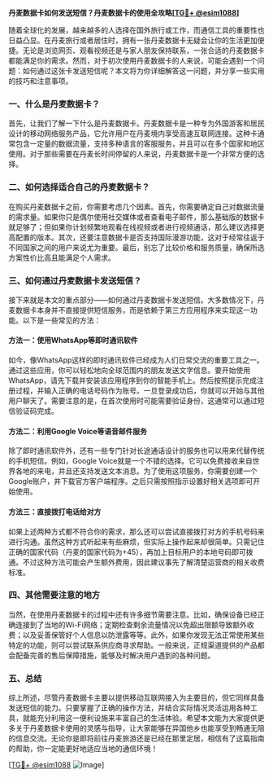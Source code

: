 **丹麦数据卡如何发送短信？丹麦数据卡的使用全攻略[[TG💪+ @esim1088](https://t.me/s/esim1088)]**

随着全球化的发展，越来越多的人选择在国外旅行或工作，而通信工具的重要性也日益凸显。在丹麦旅行或者居住时，拥有一张丹麦数据卡无疑会让你的生活更加便捷。无论是浏览网页、观看视频还是与家人朋友保持联系，一张合适的丹麦数据卡都能满足你的需求。然而，对于初次使用丹麦数据卡的人来说，可能会遇到一个问题：如何通过这张卡发送短信呢？本文将为你详细解答这一问题，并分享一些实用的技巧和注意事项。

### 一、什么是丹麦数据卡？

首先，让我们了解一下什么是丹麦数据卡。丹麦数据卡是一种专为外国游客和居民设计的移动网络服务产品，它允许用户在丹麦境内享受高速互联网连接。这种卡通常包含一定量的数据流量，支持多种语言的客服服务，并且可以在多个国家和地区使用。对于那些需要在丹麦长时间停留的人来说，丹麦数据卡是一个非常方便的选择。

### 二、如何选择适合自己的丹麦数据卡？

在购买丹麦数据卡之前，你需要考虑几个因素。首先，你需要确定自己对数据流量的需求量。如果你只是偶尔使用社交媒体或者查看电子邮件，那么基础版的数据卡就足够了；但如果你计划频繁地观看在线视频或者进行视频通话，那么建议选择更高配置的版本。其次，还要注意数据卡是否支持国际漫游功能，这对于经常往返于不同国家之间的用户来说尤为重要。最后，别忘了比较价格和服务质量，确保所选方案性价比高且能满足个人需求。

### 三、如何通过丹麦数据卡发送短信？

接下来就是本文的重点部分——如何通过丹麦数据卡发送短信。大多数情况下，丹麦数据卡本身并不直接提供短信服务，而是依赖于第三方应用程序来实现这一功能。以下是一些常见的方法：

#### 方法一：使用WhatsApp等即时通讯软件
如今，像WhatsApp这样的即时通讯软件已经成为人们日常交流的重要工具之一。通过这些应用，你可以轻松地向全球范围内的朋友发送文字信息。要开始使用WhatsApp，请先下载并安装该应用程序到你的智能手机上。然后按照提示完成注册过程，并输入正确的电话号码作为账号。一旦登录成功后，你就可以开始与其他用户聊天了。需要注意的是，在首次使用时可能需要验证身份，这通常可以通过短信验证码完成。

#### 方法二：利用Google Voice等语音邮件服务
除了即时通讯软件外，还有一些专门针对长途通话设计的服务也可以用来代替传统的手机短信。例如，Google Voice就是一个不错的选择。它可以免费接收来自世界各地的来电，并且还支持发送文本消息。为了使用这项服务，你需要创建一个Google账户，并下载官方客户端程序。之后只需按照指示设置好相关选项即可开始使用。

#### 方法三：直接拨打电话给对方
如果上述两种方式都不符合你的需求，那么还可以尝试直接拨打对方的手机号码来进行沟通。虽然这种方式听起来有些麻烦，但实际上操作起来却很简单。只需记住正确的国家代码（丹麦的国家代码为+45），再加上目标用户的本地号码即可拨通。不过这种方法可能会产生额外费用，因此建议事先了解清楚运营商的相关收费标准。

### 四、其他需要注意的地方

当然，在使用丹麦数据卡的过程中还有许多细节需要注意。比如，确保设备已经正确连接到了当地的Wi-Fi网络；定期检查剩余流量情况以免超出限额导致额外收费；以及妥善保管好个人信息以防泄露等等。此外，如果你发现无法正常使用某些特定的功能，则可以尝试联系供应商寻求帮助。一般来说，正规渠道提供的产品都会配备完善的售后保障措施，能够及时解决用户遇到的各种问题。

### 五、总结

综上所述，尽管丹麦数据卡主要以提供移动互联网接入为主要目的，但它同样具备发送短信的能力。只要掌握了正确的操作方法，并结合实际情况灵活运用各种工具，就能充分利用这一便利设施来丰富自己的生活体验。希望本文能为大家提供更多关于丹麦数据卡使用的灵感与指导，让大家能够在异国他乡也能享受到畅通无阻的信息交流。无论你是即将前往丹麦旅游还是已经在那里定居，相信有了这篇指南的帮助，你一定能更好地适应当地的通信环境！

[[TG💪+ @esim1088](https://t.me/s/esim1088) ![Image](https://i.postimg.cc/4NQfJmqS/Snipaste-2025-05-13-00-14-12.png)]